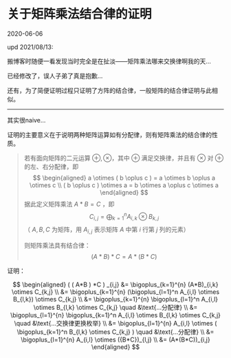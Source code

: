 # 关于矩阵乘法结合律的证明

2020-06-06

upd 2021/08/13:

搬博客时随便一看发现当时完全是在扯淡——矩阵乘法哪来交换律啊我的天…

已经修改了，误人子弟了真是抱歉…

还有，为了简便证明过程只证明了方阵的结合律，一般矩阵的结合律证明与此相似。

------------------------------------------------------------------------

其实很naive…

证明的主要意义在于说明两种矩阵运算如有分配律，则有矩阵乘法的结合律的性质。

> 若有面向矩阵的二元运算 $\oplus , \otimes$​​，其中 $\oplus$​ 满足交换律，并且有 $\otimes$​ 对 $\oplus$​​ 的左、右分配律，即
> $$
> \begin{aligned}
> a \otimes ( b \oplus c ) = a \otimes b \oplus a \otimes c \\
> ( b \oplus c ) \otimes a = b \otimes a \oplus c \otimes a
> \end{aligned}
> $$
> 据此定义矩阵乘法 $A * B = C$ ，即
> $$
> C_{i,j} = \bigoplus  _{k=1}^n A_{i,k} \otimes B_{k,j}
> $$
> （ $A,B,C$ 为矩阵，用 $A_{i,j}$ 表示矩阵 $A$ 中第 $i$ 行第 $j$ 列的元素）
>
> 则矩阵乘法具有结合律：
> $$
> (A*B)*C = A*(B*C)
> $$

证明：

$$
\begin{aligned}
( ( A*B ) *C ) _{i,j} 
&= \bigoplus_{k=1}^{n} (A*B)_{i,k} \otimes C_{k,j} \\
&= \bigoplus_{k=1}^{n} (\bigoplus_{l=1}^n A_{i,l} \otimes B_{l,k}) \otimes C_{k,j} \\
&= \bigoplus_{k=1}^{n} \bigoplus_{l=1}^n A_{i,l} \otimes B_{l,k} \otimes C_{k,j}  \quad &\text{...分配律} \\
&= \bigoplus_{l=1}^{n} \bigoplus_{k=1}^n A_{i,l} \otimes B_{l,k} \otimes C_{k,j}  \quad &\text{...交换律更换枚举} \\
&= \bigoplus_{l=1}^{n} A_{i,l} \otimes ( \bigoplus_{k=1}^n B_{l,k} \otimes C_{k,j} )  \quad &\text{...分配律} \\
&= \bigoplus_{l=1}^{n} A_{i,l} \otimes ({B*C})_{l,j} \\
&= (A*(B*C))_{i,j}
\end{aligned}
$$
